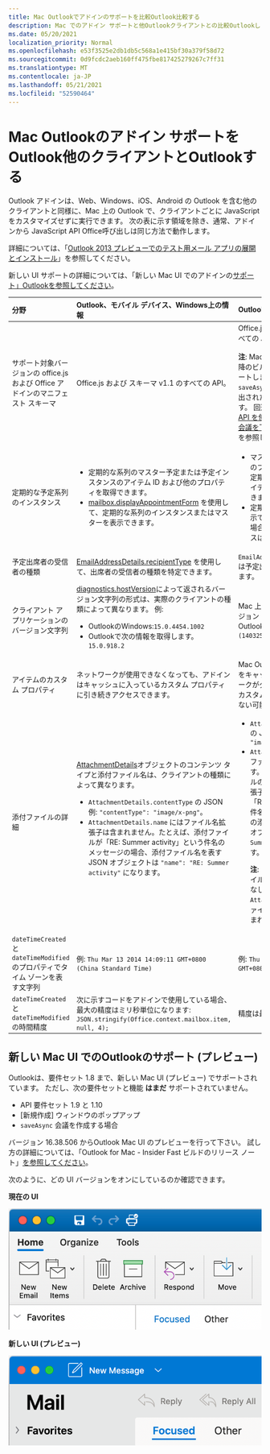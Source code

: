```yaml
---
title: Mac Outlookでアドインのサポートを比較Outlook比較する
description: Mac でのアドイン サポートと他Outlookクライアントとの比較Outlookします。
ms.date: 05/20/2021
localization_priority: Normal
ms.openlocfilehash: e53f3525e2db1db5c568a1e415bf30a379f58d72
ms.sourcegitcommit: 0d9fcdc2aeb160ff475fbe817425279267c7ff31
ms.translationtype: MT
ms.contentlocale: ja-JP
ms.lasthandoff: 05/21/2021
ms.locfileid: "52590464"
---
```

# <a name="compare-outlook-add-in-support-in-outlook-on-mac-with-other-outlook-clients"></a>Mac Outlookのアドイン サポートをOutlook他のクライアントとOutlookする

Outlook アドインは、Web、Windows、iOS、Android の Outlook を含む他のクライアントと同様に、Mac 上の Outlook で、クライアントごとに JavaScript をカスタマイズせずに実行できます。 次の表に示す領域を除き、通常、アドインから JavaScript API Office呼び出しは同じ方法で動作します。

詳細については、「[Outlook 2013 プレビューでのテスト用メール アプリの展開とインストール](testing-and-tips.md)」を参照してください。

新しい UI サポートの詳細については、「新しい Mac UI でのアドインの[サポート」Outlookを参照してください](#add-in-support-in-outlook-on-new-mac-ui-preview)。

| 分野 | Outlook、モバイル デバイス、Windows上の情報 | Outlook on Mac |
|:-----|:-----|:-----|
| サポート対象バージョンの office.js および Office アドインのマニフェスト スキーマ | Office.js および スキーマ v1.1 のすべての API。 | Office.js および スキーマ v1.1 のすべての API。<br><br>**注**: Mac Outlookでは、16.35.308 以降のビルドだけが会議の保存をサポートします。 それ以外の場合、 `saveAsync` 作成モードで会議から呼び出された場合、メソッドは失敗します。 回避策については、「[Office JS API を使用して Outlook for Mac で会議を下書きとして保存できない](https://support.microsoft.com/help/4505745)」を参照してください。 |
| 定期的な予定系列のインスタンス | <ul><li>定期的な系列のマスター予定または予定インスタンスのアイテム ID および他のプロパティを取得できます。</li><li>[mailbox.displayAppointmentForm](../reference/objectmodel/preview-requirement-set/office.context.mailbox.md#methods) を使用して、定期的な系列のインスタンスまたはマスターを表示できます。</li></ul> | <ul><li>マスター予定のアイテム ID と他のプロパティを取得できますが、定期的な系列のインスタンスのアイテム ID とプロパティは取得できません。</li><li>定期的な系列のマスター予定を表示できます。アイテム ID がない場合、定期的な系列のインスタンスは表示できません。</li></ul> |
| 予定出席者の受信者の種類 | [EmailAddressDetails.recipientType](/javascript/api/outlook/office.emailaddressdetails#recipienttype) を使用して、出席者の受信者の種類を特定できます。 | `EmailAddressDetails.recipientType` は予定出席者には `undefined` を返します。 |
| クライアント アプリケーションのバージョン文字列 | [diagnostics.hostVersion](/javascript/api/outlook/office.diagnostics#hostversion)によって返されるバージョン文字列の形式は、実際のクライアントの種類によって異なります。 例:<ul><li>OutlookのWindows:`15.0.4454.1002`</li><li>Outlookで次の情報を取得します。`15.0.918.2`</li></ul> |Mac 上のバージョンで返されるバージョン `Diagnostics.hostVersion` Outlook例を示します。`15.0 (140325)` |
| アイテムのカスタム プロパティ | ネットワークが使用できなくなっても、アドインはキャッシュに入っているカスタム プロパティに引き続きアクセスできます。 | Mac Outlookはカスタム プロパティをキャッシュしないので、ネットワークがダウンした場合、アドインはカスタム プロパティにアクセスできない可能性があります。 |
| 添付ファイルの詳細 | [AttachmentDetails](/javascript/api/outlook/office.attachmentdetails)オブジェクトのコンテンツ タイプと添付ファイル名は、クライアントの種類によって異なります。<ul><li>`AttachmentDetails.contentType` の JSON 例: `"contentType": "image/x-png"`。 </li><li>`AttachmentDetails.name` にはファイル名拡張子は含まれません。たとえば、添付ファイルが「RE: Summer activity」という件名のメッセージの場合、添付ファイル名を表す JSON オブジェクトは `"name": "RE: Summer activity"` になります。</li></ul> | <ul><li>`AttachmentDetails.contentType` の JSON 例: `"contentType" "image/png"`</li><li>`AttachmentDetails.name` には、ファイル名拡張子が必ず含まれます。メール アイテムの添付ファイルの拡張子は .eml で、予定の拡張子は .ics です。添付ファイルが「RE: Summer activity」という件名の電子メールである場合、その添付ファイル名を表す JSON オブジェクトは `"name": "RE: Summer activity.eml"` になります。<p>**注**: アドインを介するなど、ファイルがプログラムによって拡張子なしで添付される場合、`AttachmentDetails.name` にはファイル名の一部として拡張子は含まれません。</p></li></ul> |
| `dateTimeCreated` と `dateTimeModified` のプロパティでタイム ゾーンを表す文字列 |例: `Thu Mar 13 2014 14:09:11 GMT+0800 (China Standard Time)` | 例: `Thu Mar 13 2014 14:09:11 GMT+0800 (CST)` |
| `dateTimeCreated` と `dateTimeModified` の時間精度 | 次に示すコードをアドインで使用している場合、最大の精度はミリ秒単位になります:<br/>`JSON.stringify(Office.context.mailbox.item, null, 4);`| 精度は最高で秒単位となります。 |

## <a name="add-in-support-in-outlook-on-new-mac-ui-preview"></a>新しい Mac UI でのOutlookのサポート (プレビュー)

Outlookは、要件セット 1.8 まで、新しい Mac UI (プレビュー) でサポートされています。 ただし、次の要件セットと機能 **はまだ** サポートされていません。

- API 要件セット 1.9 と 1.10
- [新規作成] ウィンドウのポップアップ
- `saveAsync` 会議を作成する場合

バージョン 16.38.506 からOutlook Mac UI のプレビューを行って下さい。 試し方の詳細については、「Outlook for Mac - Insider Fast ビルドのリリース ノート」[を参照してください](https://support.microsoft.com/office/d6347358-5613-433e-a49e-a9a0e8e0462a)。

次のように、どの UI バージョンをオンにしているのか確認できます。

**現在の UI**

![Mac の現在の UI](../images/outlook-on-mac-classic.png)

**新しい UI (プレビュー)**

![Mac のプレビューの新しい UI](../images/outlook-on-mac-new.png)
